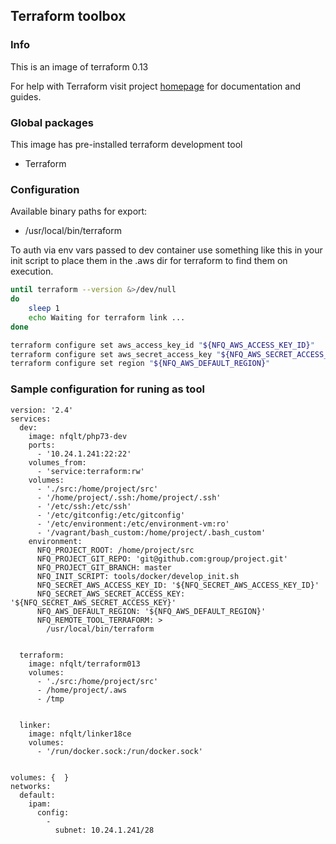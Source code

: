 ## Terraform toolbox

### Info
This is an image of terraform 0.13

For help with Terraform visit project [homepage](https://www.terraform.io/docs/index.html) for documentation and guides.

### Global packages
This image has pre-installed terraform development tool

 - Terraform

### Configuration
Available binary paths for export:

- /usr/local/bin/terraform

To auth via env vars passed to dev container use
something like this in your init script to place
them in the .aws dir for terraform to find them
on execution.

```bash
until terraform --version &>/dev/null
do
	sleep 1
	echo Waiting for terraform link ...
done

terraform configure set aws_access_key_id "${NFQ_AWS_ACCESS_KEY_ID}"
terraform configure set aws_secret_access_key "${NFQ_AWS_SECRET_ACCESS_KEY}"
terraform configure set region "${NFQ_AWS_DEFAULT_REGION}"
```

### Sample configuration for runing as tool
```
version: '2.4'
services:
  dev:
    image: nfqlt/php73-dev
    ports:
      - '10.24.1.241:22:22'
    volumes_from:
      - 'service:terraform:rw'
    volumes:
      - './src:/home/project/src'
      - '/home/project/.ssh:/home/project/.ssh'
      - '/etc/ssh:/etc/ssh'
      - '/etc/gitconfig:/etc/gitconfig'
      - '/etc/environment:/etc/environment-vm:ro'
      - '/vagrant/bash_custom:/home/project/.bash_custom'
    environment:
      NFQ_PROJECT_ROOT: /home/project/src
      NFQ_PROJECT_GIT_REPO: 'git@github.com:group/project.git'
      NFQ_PROJECT_GIT_BRANCH: master
      NFQ_INIT_SCRIPT: tools/docker/develop_init.sh
      NFQ_SECRET_AWS_ACCESS_KEY_ID: '${NFQ_SECRET_AWS_ACCESS_KEY_ID}'
      NFQ_SECRET_AWS_SECRET_ACCESS_KEY: '${NFQ_SECRET_AWS_SECRET_ACCESS_KEY}'
      NFQ_AWS_DEFAULT_REGION: '${NFQ_AWS_DEFAULT_REGION}'
      NFQ_REMOTE_TOOL_TERRAFORM: >
        /usr/local/bin/terraform


  terraform:
    image: nfqlt/terraform013
    volumes:
      - './src:/home/project/src'
      - /home/project/.aws
      - /tmp


  linker:
    image: nfqlt/linker18ce
    volumes:
      - '/run/docker.sock:/run/docker.sock'


volumes: {  }
networks:
  default:
    ipam:
      config:
        -
          subnet: 10.24.1.241/28

```
